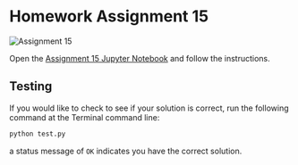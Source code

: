 # Homework Assignment 15

![Assignment 15](https://github.com/PGE323M/assignment15/workflows/.github/workflows/main.yml/badge.svg)

Open the [Assignment 15 Jupyter Notebook](assignment15.ipynb) and follow the instructions.

## Testing

If you would like to check to see if your solution is correct, run the following command at the Terminal command line:


```bash
python test.py
```

a status message of `OK` indicates you have the correct solution.
